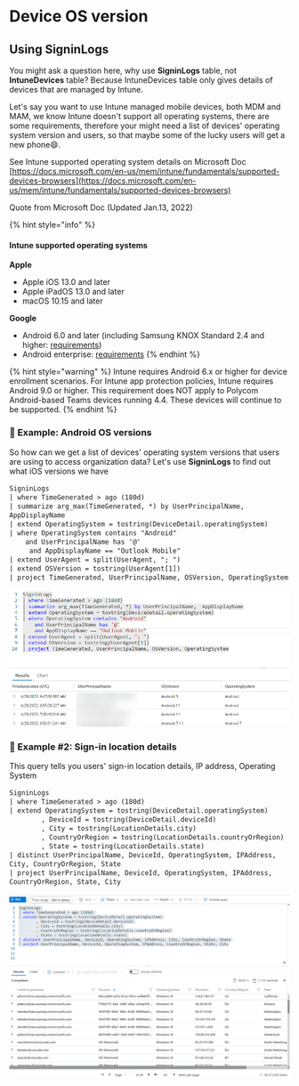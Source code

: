 # Device OS version

## Using SigninLogs

You might ask a question here, why use **SigninLogs** table, not **IntuneDevices** table? Because IntuneDevices table only gives details of devices that are managed by Intune.

Let's say you want to use Intune managed mobile devices, both MDM and MAM, we know Intune doesn't support all operating systems, there are some requirements, therefore your might need a list of devices' operating system version and users, so that maybe some of the lucky users will get a new phone:smile:.

See Intune supported operating system details on Microsoft Doc [https://docs.microsoft.com/en-us/mem/intune/fundamentals/supported-devices-browsers](https://docs.microsoft.com/en-us/mem/intune/fundamentals/supported-devices-browsers)

Quote from Microsoft Doc (Updated Jan.13, 2022)

{% hint style="info" %}
#### Intune supported operating systems <a href="#intune-supported-operating-systems" id="intune-supported-operating-systems"></a>

**Apple**

* Apple iOS 13.0 and later
* Apple iPadOS 13.0 and later
* macOS 10.15 and later

**Google**

* Android 6.0 and later (including Samsung KNOX Standard 2.4 and higher: [requirements](https://www.samsungknox.com/en/knox-platform/supported-devices/2.4+))
* Android enterprise: [requirements](https://support.google.com/work/android/topic/9428066)
{% endhint %}

{% hint style="warning" %}
Intune requires Android 6.x or higher for device enrollment scenarios. For Intune app protection policies, Intune requires Android 9.0 or higher. This requirement does NOT apply to Polycom Android-based Teams devices running 4.4. These devices will continue to be supported.
{% endhint %}

### 📳 Example: Android OS versions

So how can we get a list of devices' operating system versions that users are using to access organization data? Let's use **SigninLogs** to find out what iOS versions we have

```
SigninLogs
| where TimeGenerated > ago (180d)
| summarize arg_max(TimeGenerated, *) by UserPrincipalName,  AppDisplayName
| extend OperatingSystem = tostring(DeviceDetail.operatingSystem)
| where OperatingSystem contains "Android"
    and UserPrincipalName has '@'
     and AppDisplayName == "Outlook Mobile"
| extend UserAgent = split(UserAgent, "; ")
| extend OSVersion = tostring(UserAgent[1])
| project TimeGenerated, UserPrincipalName, OSVersion, OperatingSystem
```

![](<../../.gitbook/assets/image (28) (1).png>)

### 📌 Example #2: Sign-in location details

This query tells you users' sign-in location details, IP address, Operating System

```
SigninLogs
| where TimeGenerated > ago (180d)
| extend OperatingSystem = tostring(DeviceDetail.operatingSystem)
        , DeviceId = tostring(DeviceDetail.deviceId)
        , City = tostring(LocationDetails.city)
        , CountryOrRegion = tostring(LocationDetails.countryOrRegion)
        , State = tostring(LocationDetails.state)
| distinct UserPrincipalName, DeviceId, OperatingSystem, IPAddress, City, CountryOrRegion, State
| project UserPrincipalName, DeviceId, OperatingSystem, IPAddress, CountryOrRegion, State, City
```

![Sigin details with Operating System, IP address, Location Details](<../../.gitbook/assets/image (12).png>)
